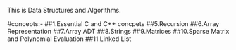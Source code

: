 This is Data Structures and Algorithms.

#concepts:-
##1.Essential C and C++ concpets
##5.Recursion
##6.Array Representation
##7.Array ADT
##8.Strings
##9.Matrices
##10.Sparse Matrix and Polynomial Evaluation
##11.Linked List